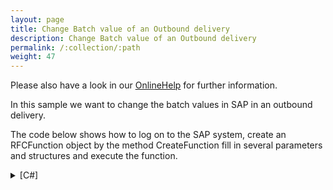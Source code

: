 ```yaml
---
layout: page
title: Change Batch value of an Outbound delivery
description: Change Batch value of an Outbound delivery
permalink: /:collection/:path
weight: 47
---
```


Please also have a look in our [OnlineHelp](https://help.theobald-software.com/en/) for further information.

In this sample we want to change the batch values in SAP in an outbound delivery. 

The code below shows how to log on to the SAP system, create an RFCFunction object by the method CreateFunction fill in several parameters and structures and execute the function.

<details>
<summary>[C#]</summary>
{% highlight csharp %}
static void Main(string[] args)
{
    try
    {
 
        R3Connection r3Connection1 = new R3Connection("sapserver", 00, "sapuser", "pwd", "de", "800");
        r3Connection1.Open();
       
        // Create a function object, fill parameters and execute
        RFCFunction f = r3Connection1.CreateFunction("BAPI_OUTB_DELIVERY_CHANGE");
      
        //Fill in values for HEADER_DATA SAP Import Structure
        RFCStructure fHeader = f.Exports["HEADER_DATA"].ToStructure();
        fHeader["DELIV_NUMB"] = "0080016236";
         
        f.Exports["DELIVERY"].ParamValue = "0080016236";
         
        // first Batch
        RFCTable fPosT = f.Tables["ITEM_DATA"];
        RFCStructure fPos = fPosT.AddRow();
        fPos["DELIV_NUMB"] = "0080016236";
        fPos["DELIV_ITEM"] = "000010";
        fPos["MATERIAL"] = "100-302";
        fPos["BATCH"] = "EIGEN_HALB";
        fPos["HIERARITEM"] = "10";
         
        fPos["USEHIERITM"] = "1";
 
        fPos["DLV_QTY"] = 1;
        fPos["DLV_QTY_IMUNIT"] = 1;
 
        fPos["FACT_UNIT_NOM"] = "1";
        fPos["FACT_UNIT_DENOM"] = "1";
 
        fPos["SALES_UNIT"] = "ST";
 
        //Second Batch
        fPos = fPosT.AddRow();
        fPos["DELIV_NUMB"] = "0080016236";
        fPos["DELIV_ITEM"] = "000010";
        fPos["MATERIAL"] = "100-302";
        fPos["BATCH"] = "FREMD_HALB";
 
        fPos["HIERARITEM"] = "10";
 
        fPos["USEHIERITM"] = "1";
        fPos["DLV_QTY"] = 2;
        fPos["DLV_QTY_IMUNIT"] = 2;
 
        fPos["FACT_UNIT_NOM"] = "1";
        fPos["FACT_UNIT_DENOM"] = "1";
 
        fPos["SALES_UNIT"] = "ST";
 
        //Fill in values for ITEM_CONTROL Table
        RFCTable fPosCtrlT = f.Tables["ITEM_CONTROL"];
        RFCStructure fPosCtrl = fPosCtrlT.AddRow();
 
        fPosCtrl["DELIV_NUMB"] = "0080016236";
        fPosCtrl["DELIV_ITEM"] = "000010";
 
        fPosCtrl["CHG_DELQTY"] = "X";
        // Execute function
        f.Execute();
 
        //Create commit function object
        RFCFunction funcCommit = r3Connection1.CreateFunction("BAPI_TRANSACTION_COMMIT");
        funcCommit.Exports["WAIT"].ParamValue = "X";
 
        // Execute commit function
        funcCommit.Execute();
 
         
    }
    catch (Exception e1)
    {
 
        Console.WriteLine(e1.Message);
    }
 
 
}
{% endhighlight %}
</details>
